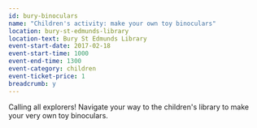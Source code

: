 ```yaml
---
id: bury-binoculars
name: "Children's activity: make your own toy binoculars"
location: bury-st-edmunds-library
location-text: Bury St Edmunds Library
event-start-date: 2017-02-18
event-start-time: 1000
event-end-time: 1300
event-category: children
event-ticket-price: 1
breadcrumb: y
---
```


Calling all explorers! Navigate your way to the children's library to make your very own toy binoculars.
